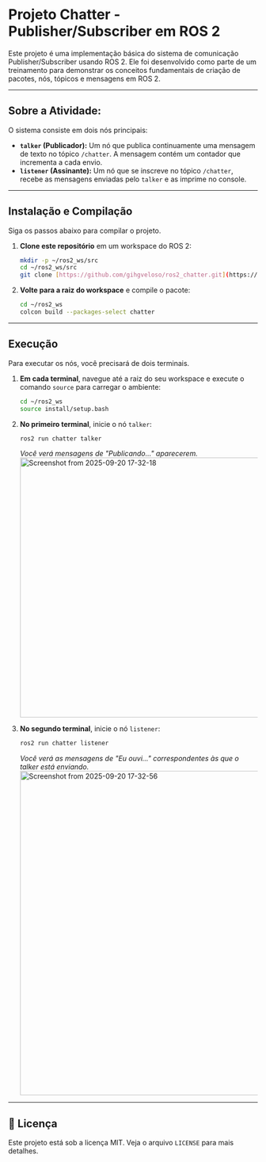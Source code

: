 # Projeto Chatter - Publisher/Subscriber em ROS 2

Este projeto é uma implementação básica do sistema de comunicação Publisher/Subscriber usando ROS 2. Ele foi desenvolvido como parte de um treinamento para demonstrar os conceitos fundamentais de criação de pacotes, nós, tópicos e mensagens em ROS 2.

---

## Sobre a Atividade:

O sistema consiste em dois nós principais:

* **`talker` (Publicador):** Um nó que publica continuamente uma mensagem de texto no tópico `/chatter`. A mensagem contém um contador que incrementa a cada envio.
* **`listener` (Assinante):** Um nó que se inscreve no tópico `/chatter`, recebe as mensagens enviadas pelo `talker` e as imprime no console.

---

## Instalação e Compilação

Siga os passos abaixo para compilar o projeto.

1.  **Clone este repositório** em um workspace do ROS 2:
    ```bash
    mkdir -p ~/ros2_ws/src
    cd ~/ros2_ws/src
    git clone [https://github.com/gihgveloso/ros2_chatter.git](https://github.com/gihgveloso/ros2_chatter.git)
    ```
    
2.  **Volte para a raiz do workspace** e compile o pacote:
    ```bash
    cd ~/ros2_ws
    colcon build --packages-select chatter
    ```

---

## Execução

Para executar os nós, você precisará de dois terminais.

1.  **Em cada terminal**, navegue até a raiz do seu workspace e execute o comando `source` para carregar o ambiente:
    ```bash
    cd ~/ros2_ws
    source install/setup.bash
    ```
2.  **No primeiro terminal**, inicie o nó `talker`:
    ```bash
    ros2 run chatter talker
    ```
    *Você verá mensagens de "Publicando..." aparecerem.*
    <img width="843" height="525" alt="Screenshot from 2025-09-20 17-32-18" src="https://github.com/user-attachments/assets/d17c17d3-b87b-4e30-a06d-886a1aa11ae3" />

4.  **No segundo terminal**, inicie o nó `listener`:
    ```bash
    ros2 run chatter listener
    ```
    *Você verá as mensagens de "Eu ouvi..." correspondentes às que o talker está enviando.*
    <img width="850" height="655" alt="Screenshot from 2025-09-20 17-32-56" src="https://github.com/user-attachments/assets/5fd38403-23e5-4985-8760-ade355469454" />

---

## 📜 Licença

Este projeto está sob a licença MIT. Veja o arquivo `LICENSE` para mais detalhes.
